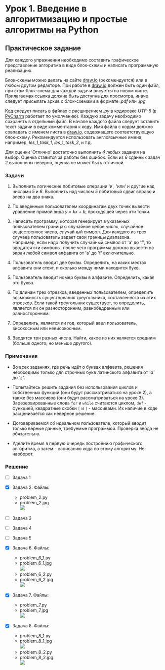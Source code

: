 # Урок 1. Введение в алгоритмизацию и простые алгоритмы на Python

## Практическое задание

Для каждого упражнения необходимо
составить графическое представление алгоритма в виде блок-схемы и
написать программную реализацию.

Блок-схемы можно делать на сайте [draw.io][drawio] (рекомендуется) или
в любом другом редакторе.
При работе в [draw.io][drawio] должен быть один файл,
при этом блок-схема для каждой задачи рисуется на новом листе.
Прилагаемая ссылка должна быть доступна для просмотра,
иначе следует присылать архив с блок-схемами в формате *.pdf* или *.jpg*.

Код следует писать в файлах с расширением *.py* в кодировке *UTF-8*
(в [PyCharm][pycharm] работает по умолчанию).
Каждую задачу необходимо сохранять в отдельный файл.
В начале каждого файла следует вставить текст задачи в виде комментария к коду.
Имя файла с кодом должно совпадать с именем листа в [draw.io][drawio],
содержащего соответствующую блок-схему.
Рекомендуется использовать англоязычные имена,
например, *les_1_task_1*, *les_1_task_2*, и т.д.

Для оценки 'Отлично' достаточно выполнить *4* любых задания на выбор.
Оценка ставится за работы без ошибок.
Если из *6* сданных задач *2* выполнены неверно,
оценка не может быть отличной.

### Задачи

1. Выполнить логические побитовые операции 'и', 'или' и другие
над числами *5* и *6*.
Выполнить над числом *5* побитовый сдвиг вправо и влево на два знака.

2. По введенным пользователем координатам двух точек
вывести уравнение прямой вида *y = kx + b*, проходящей через эти точки.

3. Написать программу, которая генерирует в указанных пользователем границах:
случайное целое число, случайное вещественное число, случайный символ.
Для каждого из трех случаев пользователь задает свои границы диапазона.  
Например, если надо получить случайный символ от 'a' до 'f',
то вводятся эти символы,
после чего программа должна вывести на экран
любой символ алфавита от 'a' до 'f' включительно.

4. Пользователь вводит две буквы.
Определить, на каких местах алфавита они стоят, и
сколько между ними находится букв.

5. Пользователь вводит номер буквы в алфавите. Определить, какая это буква.

6. По длинам трех отрезков, введенных пользователем,
определить возможность существования треугольника,
составленного из этих отрезков.
Если такой треугольник существует, то определить,
является ли он разносторонним, равнобедренным или равносторонним.

7. Определить, является ли год,
который ввел пользователь, високосным или невисокосным.

8. Вводятся три разных числа.
Найти, какое из них является средним (больше одного, но меньше другого).

### Примечания

- Во всех заданиях, где речь идёт о буквах алфавита, решения необходимы
только для строчных букв латинского алфавита от *'a'* до *'z'*.

- Попытайтесь решить задания без использования циклов и собственных функций
(они будут рассматриваться на уроке 2),
а также без массивов (они будут рассматриваться на уроке 3).
Зарезервированные слова `for` и `while` считаются циклом,
`def` - функцией, квадратные скобки `[` и `]` - массивами.
Их наличие в коде расценивается как неверное решение.

- Договариваемся об идеальном пользователе,
который вводит только верные данные, требуемые программой.
Проверка ввода не обязательна.

- Уделите время в первую очередь построению графического алгоритма,
а затем - написанию кода по этому алгоритму.
Не наоборот.

### Решение

- [ ] Задача 1

- [x] Задача 2. Файлы:
  - problem_2.py
  - problem_2.jpg  
    ![](problem_2.jpg)

- [ ] Задача 3

- [ ] Задача 4

- [ ] Задача 5

- [x] Задача 6. Файлы:
  - problem_6_1.py
  - problem_6_1.jpg  
    ![](problem_6_1.jpg)
  - problem_6_2.py
  - problem_6_2.jpg  
    ![](problem_6_2.jpg)

- [x] Задача 7. Файлы:
  - problem_7.py
  - problem_7.jpg  
    ![](problem_7.jpg)

- [x] Задача 8. Файлы:
  - problem_8_1.py
  - problem_8_1.jpg  
    ![](problem_8_1.jpg)
  - problem_8_2.py
  - problem_8_2.jpg  
    ![](problem_8_2.jpg)

[drawio]: https://app.diagrams.net/
[pycharm]: https://www.jetbrains.com/pycharm/
